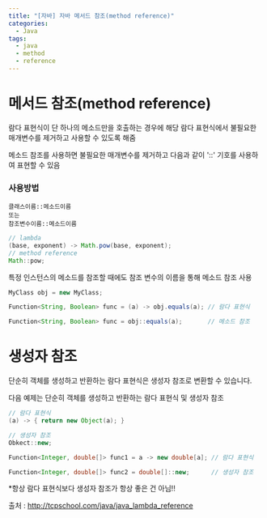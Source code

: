 ```yaml
---
title: "[자바] 자바 메서드 참조(method reference)"
categories:
  - Java
tags:
  - java
  - method
  - reference
---
```



# 메서드 참조(method reference)
람다 표현식이 단 하나의 메소드만을 호출하는 경우에 해당 람다 표현식에서 불필요한 매개변수를 제거하고 사용할 수 있도록 해줌  

메소드 참조를 사용하면 불필요한 매개변수를 제거하고 다음과 같이 '::' 기호를 사용하여 표현할 수 있음

### 사용방법
~~~
클래스이름::메소드이름
또는
참조변수이름::메소드이름
~~~

~~~ java
// lambda
(base, exponent) -> Math.pow(base, exponent);
// method reference
Math::pow;
~~~

특정 인스턴스의 메소드를 참조할 때에도 참조 변수의 이름을 통해 메소드 참조 사용
~~~ java
MyClass obj = new MyClass;

Function<String, Boolean> func = (a) -> obj.equals(a); // 람다 표현식

Function<String, Boolean> func = obj::equals(a);       // 메소드 참조
~~~

# 생성자 참조
단순히 객체를 생성하고 반환하는 람다 표현식은 생성자 참조로 변환할 수 있습니다.  

다음 예제는 단순히 객체를 생성하고 반환하는 람다 표현식 및 생성자 참조  

~~~ java
// 람다 표현식
(a) -> { return new Object(a); }

// 생성자 참조
Obkect::new;
~~~

~~~ java
Function<Integer, double[]> func1 = a -> new double[a]; // 람다 표현식

Function<Integer, double[]> func2 = double[]::new;      // 생성자 참조
~~~

*항상 람다 표현식보다 생성자 참조가 항상 좋은 건 아님!!



출처 : http://tcpschool.com/java/java_lambda_reference